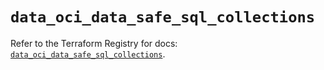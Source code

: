 # `data_oci_data_safe_sql_collections`

Refer to the Terraform Registry for docs: [`data_oci_data_safe_sql_collections`](https://registry.terraform.io/providers/hashicorp/oci/7.19.0/docs/data-sources/data_safe_sql_collections).
